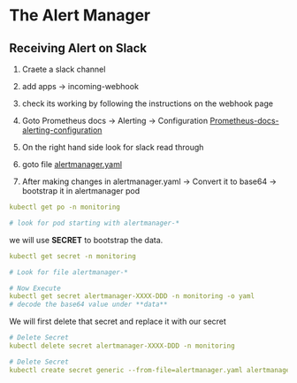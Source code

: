 # The Alert Manager

## Receiving Alert on Slack
1. Craete a slack channel
2. add apps -> incoming-webhook
3. check its working by following the instructions on the webhook page

4. Goto Prometheus docs -> Alerting -> Configuration
    [Prometheus-docs-alerting-configuration](https://prometheus.io/docs/alerting/latest/configuration/)
5. On the right hand side look for slack
    read through
6. goto file [alertmanager.yaml](./Alerts%20files/alertmanager.yaml)
7. After making changes in alertmanager.yaml -> Convert it to base64 -> bootstrap it in alertmanager pod
```yaml
kubectl get po -n monitoring

# look for pod starting with alertmanager-*
```
we will use **SECRET** to bootstrap the data.
```yaml
kubectl get secret -n monitoring

# Look for file alertmanager-*

# Now Execute 
kubectl get secret alertmanager-XXXX-DDD -n monitoring -o yaml 
# decode the base64 value under **data**
```

We will first delete that secret and replace it with our secret

```yaml
# Delete Secret
kubectl delete secret alertmanager-XXXX-DDD -n monitoring

# Delete Secret
kubectl create secret generic --from-file=alertmanager.yaml alertmanager-XXXX-DDD -n monitoring
```